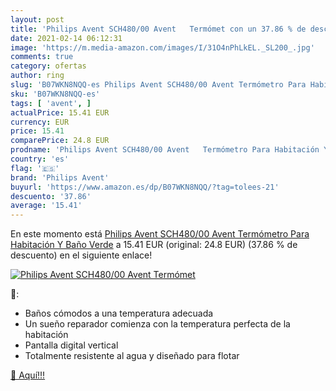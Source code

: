 ```yaml
---
layout: post
title: 'Philips Avent SCH480/00 Avent   Termómet con un 37.86 % de descuento'
date: 2021-02-14 06:12:31
image: 'https://m.media-amazon.com/images/I/31O4nPhLkEL._SL200_.jpg'
comments: true
category: ofertas
author: ring
slug: 'B07WKN8NQQ-es Philips Avent SCH480/00 Avent Termómetro Para Habitación Y...'
sku: 'B07WKN8NQQ-es'
tags: [ 'avent', ]
actualPrice: 15.41 EUR
currency: EUR
price: 15.41
comparePrice: 24.8 EUR
prodname: 'Philips Avent SCH480/00 Avent   Termómetro Para Habitación Y Baño  Verde'
country: 'es'
flag: '🇪🇸'
brand: 'Philips Avent'
buyurl: 'https://www.amazon.es/dp/B07WKN8NQQ/?tag=tolees-21'
descuento: '37.86'
average: '15.41'
---
```


En este momento está [Philips Avent SCH480/00 Avent   Termómetro Para Habitación Y Baño  Verde](https://www.amazon.es/dp/B07WKN8NQQ/?tag=tolees-21) a 15.41 EUR (original: 24.8 EUR) (37.86 %  de descuento) en el siguiente enlace!

[![Philips Avent SCH480/00 Avent   Termómet](https://m.media-amazon.com/images/I/31O4nPhLkEL._SL200_.jpg)](https://www.amazon.es/dp/B07WKN8NQQ/?tag=tolees-21)

🔎:

- Baños cómodos a una temperatura adecuada
- Un sueño reparador comienza con la temperatura perfecta de la habitación
- Pantalla digital vertical
- Totalmente resistente al agua y diseñado para flotar

[🛒 Aquí!!!](https://www.amazon.es/dp/B07WKN8NQQ/?tag=tolees-21)
